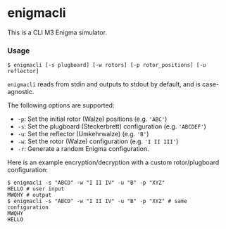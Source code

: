 # enigmacli

This is a CLI M3 Enigma simulator.

### Usage

```shell
$ enigmacli [-s plugboard] [-w rotors] [-p rotor_positions] [-u reflector]
```

`enigmacli` reads from stdin and outputs to stdout by default, and is case-agnostic.

The following options are supported:

* `-p`: Set the initial rotor (Walze) positions (e.g. `'ABC'`)
* `-s`: Set the plugboard (Steckerbrett) configuration (e.g. `'ABCDEF'`)
* `-u`: Set the reflector (Umkehrwalze) (e.g. `'B'`)
* `-w`: Set the rotor (Walze) configuration (e.g. `'I II III'`)
* `-r`: Generate a random Enigma configuration.

Here is an example encryption/decryption with a custom rotor/plugboard configuration:

```shell
$ enigmacli -s "ABCD" -w "I II IV" -u "B" -p "XYZ"
HELLO # user input
MWQHY # output
$ enigmacli -s "ABCD" -w "I II IV" -u "B" -p "XYZ" # same configuration
MWQHY
HELLO
```
